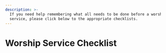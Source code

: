 ```yaml
---
description: >-
  If you need help remembering what all needs to be done before a worship
  service, please click below to the appropriate checklists.
---
```


# Worship Service Checklist

